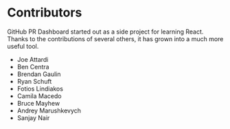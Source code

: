 # Contributors

GitHub PR Dashboard started out as a side project for learning React. Thanks to the contributions of several others, it has grown into a much more useful tool.

 - Joe Attardi
 - Ben Centra
 - Brendan Gaulin
 - Ryan Schuft
 - Fotios Lindiakos
 - Camila Macedo
 - Bruce Mayhew
 - Andrey Marushkevych
 - Sanjay Nair
